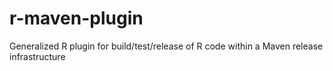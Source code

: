 # r-maven-plugin
Generalized R plugin for build/test/release of R code within a Maven release infrastructure
